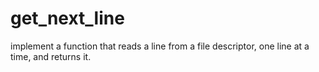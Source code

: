 # get_next_line
implement a function that reads a line from a file descriptor, one line at a time, and returns it.
